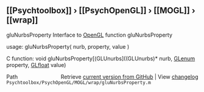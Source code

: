 ## [[Psychtoolbox]] &#8250; [[PsychOpenGL]] &#8250; [[MOGL]] &#8250; [[wrap]]

gluNurbsProperty  Interface to [OpenGL](OpenGL) function gluNurbsProperty  
  
usage:  gluNurbsProperty( nurb, property, value )  
  
C function:  void gluNurbsProperty[(GLUnurbs]((GLUnurbs)\* nurb, [GLenum](GLenum) property, [GLfloat](GLfloat) value)  




<div class="code_header" style="text-align:right;">
  <span style="float:left;">Path&nbsp;&nbsp;</span> <span class="counter">Retrieve <a href=
  "https://raw.github.com/Psychtoolbox-3/Psychtoolbox-3/beta/Psychtoolbox/PsychOpenGL/MOGL/wrap/gluNurbsProperty.m">current version from GitHub</a> | View <a href=
  "https://github.com/Psychtoolbox-3/Psychtoolbox-3/commits/beta/Psychtoolbox/PsychOpenGL/MOGL/wrap/gluNurbsProperty.m">changelog</a></span>
</div>
<div class="code">
  <code>Psychtoolbox/PsychOpenGL/MOGL/wrap/gluNurbsProperty.m</code>
</div>

